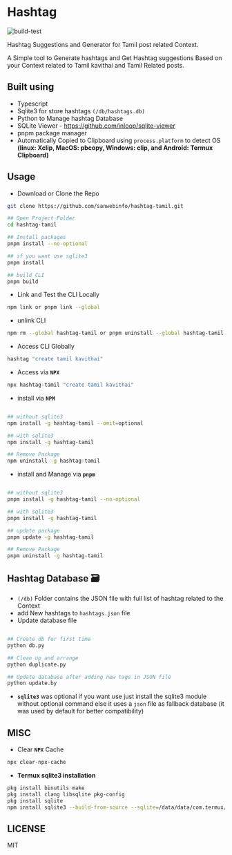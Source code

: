# Hashtag

![build-test](https://github.com/sanwebinfo/hashtag-tamil/workflows/build-test/badge.svg)  

Hashtag Suggestions and Generator for Tamil post related Context.

A Simple tool to Generate hashtags and Get Hashtag suggestions Based on your Context related to Tamil kavithai and Tamil Related posts.  

## Built using

- Typescript
- Sqlite3 for store hashtags `(/db/hashtags.db)`
- Python to Manage hashtag Database
- SQLite Viewer - <https://github.com/inloop/sqlite-viewer>
- pnpm package manager
- Automatically Copied to Clipboard using `process.platform` to detect OS **(linux: Xclip, MacOS: pbcopy, Windows: clip, and Android: Termux Clipboard)**

## Usage

- Download or Clone the Repo

```sh
git clone https://github.com/sanwebinfo/hashtag-tamil.git

## Open Project Folder
cd hashtag-tamil

## Install packages
pnpm install --no-optional 

## if you want use sqlite3
pnpm install

## build CLI
pnpm build
```

- Link and Test the CLI Locally

```sh
npm link or pnpm link --global
```

- unlink CLI

```sh
npm rm --global hashtag-tamil or pnpm uninstall --global hashtag-tamil
```

- Access CLI Globally

```sh
hashtag "create tamil kavithai"
```

- Access via **`NPX`**

```sh
npx hashtag-tamil "create tamil kavithai"
```

- install via **`NPM`**

```sh

## without sqlite3
npm install -g hashtag-tamil --omit=optional

## with sqlite3
npm install -g hashtag-tamil

## Remove Package
npm uninstall -g hashtag-tamil

````

- install and Manage via **`pnpm`**

```sh

## without sqlite3
pnpm install -g hashtag-tamil --no-optional

## with sqlite3
pnpm install -g hashtag-tamil

## update package
pnpm update -g hashtag-tamil

## Remove Package
pnpm uninstall -g hashtag-tamil

```

## Hashtag Database 🗃

- `(/db)` Folder contains the JSON file with full list of hashtag related to the Context
- add New hashtags to `hashtags.json` file
- Update database file

```sh

## Create db for first time
python db.py

## Clean up and arrange
python duplicate.py

## Update database after adding new tags in JSON file
python update.by
```

- **`sqlite3`** was optional if you want use just install the sqlite3 module without optional command else it uses a `json` file as fallback database (it was used by default for better compatibility)

## MISC

- Clear **`NPX`** Cache

```sh
npx clear-npx-cache
```

- **Termux sqlite3 installation**

```sh
pkg install binutils make
pkg install clang libsqlite pkg-config
pkg install sqlite
npm install sqlite3 --build-from-source --sqlite=/data/data/com.termux/files/usr/bin/sqlite3
```

## LICENSE

MIT
